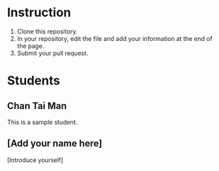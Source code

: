 # Instruction
1. Clone this repository.
2. In your repository, edit the file and add your information at the end of the page.
3. Submit your pull request. 

# Students
## Chan Tai Man
This is a sample student.

## [Add your name here]
[Introduce yourself]



